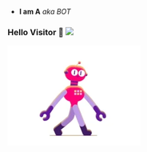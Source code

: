 - **I am A** *aka BOT*

<!-- I like to see what other fellow devs are doing and so I follow each one of you who follows the main account (2nd purpose of this account I suppose)-->


### Hello Visitor 👋 [![](https://visitor-badge.glitch.me/badge?page_id=1UC1F3R616.1UC1F3R616)]()

![image](https://github.com/D-E-F-E-A-T/D-E-F-E-A-T/blob/master/200.webp)
